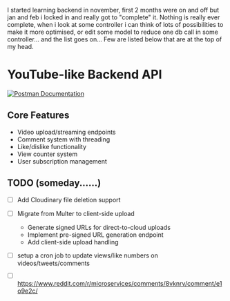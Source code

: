 I started learning backend in november, first 2 months were on and off but jan and feb i locked in and really got to "complete" it. Nothing is really ever complete, when i look at some controller i can think of lots of possibilities to make it more optimised, or edit some model to reduce one db call in some controller... and the list goes on... Few are listed below that are at the top of my head. 

# YouTube-like Backend API

[![Postman Documentation](https://img.shields.io/badge/API_Docs-Postman-FF6F37?logo=postman)](https://documenter.getpostman.com/view/39429557/2sAYdcrC5h)

## Core Features
- Video upload/streaming endpoints
- Comment system with threading
- Like/dislike functionality
- View counter system
- User subscription management

## TODO (someday......)
- [ ] Add Cloudinary file deletion support
- [ ] Migrate from Multer to client-side upload
  - Generate signed URLs for direct-to-cloud uploads
  - Implement pre-signed URL generation endpoint
  - Add client-side upload handling
- [ ] setup a cron job to update views/like numbers on videos/tweets/comments

- [ ] https://www.reddit.com/r/microservices/comments/8vknrv/comment/e1o9e2c/ 
